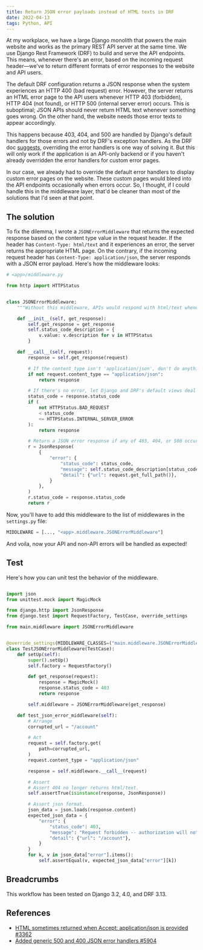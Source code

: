 ```yaml
---
title: Return JSON error payloads instead of HTML texts in DRF
date: 2022-04-13
tags: Python, API
---
```


At my workplace, we have a large Django monolith that powers the main website and works as the primary REST API server at the same time. We use Django Rest Framework (DRF) to build and serve the API endpoints. This means, whenever there's an error, based on the incoming request header—we've to return different formats of error responses to the website and API users.

The default DRF configuration returns a JSON response when the system experiences an HTTP 400 (bad request) error. However, the server returns an HTML error page to the API users whenever HTTP 403 (forbidden), HTTP 404 (not found), or HTTP 500 (internal server error) occurs. This is suboptimal; JSON APIs should never return HTML text whenever something goes wrong. On the other hand, the website needs those error texts to appear accordingly.

This happens because 403, 404, and 500 are handled by Django's default handlers for those errors and not by DRF's exception handlers. As the DRF doc [suggests](https://www.django-rest-framework.org/api-guide/exceptions/#generic-error-views), overriding the error handlers is one way of solving it. But this will only work if the application is an API-only backend or if you haven't already overridden the error handlers for custom error pages.

In our case, we already had to override the default error handlers to display custom error pages on the website. These custom pages would bleed into the API endpoints occasionally when errors occur. So, I thought, if I could handle this in the middleware layer, that'd be cleaner than most of the solutions that I'd seen at that point.

## The solution

To fix the dilemma, I wrote a `JSONErrorMiddleware` that returns the expected response based on the content type value in the request header. If the header has `Content-Type: html/text` and it experiences an error, the server returns the appropriate HTML page. On the contrary, if the incoming request header has `Content-Type: application/json`, the server responds with a JSON error payload. Here's how the middleware looks:

```python
# <app>/middleware.py

from http import HTTPStatus


class JSONErrorMiddleware:
    """Without this middleware, APIs would respond with html/text whenever there's an error."""

    def __init__(self, get_response):
        self.get_response = get_response
        self.status_code_description = {
            v.value: v.description for v in HTTPStatus
        }

    def __call__(self, request):
        response = self.get_response(request)

        # If the content_type isn't 'application/json', don't do anything.
        if not request.content_type == "application/json":
            return response

        # If there's no error, let Django and DRF's default views deal with it.
        status_code = response.status_code
        if (
            not HTTPStatus.BAD_REQUEST
            < status_code
            <= HTTPStatus.INTERNAL_SERVER_ERROR
        ):
            return response

        # Return a JSON error response if any of 403, 404, or 500 occurs.
        r = JsonResponse(
            {
                "error": {
                    "status_code": status_code,
                    "message": self.status_code_description[status_code],
                    "detail": {"url": request.get_full_path()},
                }
            },
        )
        r.status_code = response.status_code
        return r
```

Now, you'll have to add this middleware to the list of middlewares in the `settings.py` file:

```python
MIDDLEWARE = [..., "<app>.middleware.JSONErrorMiddleware"]
```

And voila, now your API and non-API errors will be handled as expected!

## Test

Here's how you can unit test the behavior of the middleware.

```python

import json
from unittest.mock import MagicMock

from django.http import JsonResponse
from django.test import RequestFactory, TestCase, override_settings

from main.middleware import JSONErrorMiddleware


@override_settings(MIDDLEWARE_CLASSES=("main.middleware.JSONErrorMiddleware",))
class TestJSONErrorMiddleware(TestCase):
    def setUp(self):
        super().setUp()
        self.factory = RequestFactory()

        def get_response(request):
            response = MagicMock()
            response.status_code = 403
            return response

        self.middleware = JSONErrorMiddleware(get_response)

    def test_json_error_middleware(self):
        # Arrange
        corrupted_url = "/account"

        # Act
        request = self.factory.get(
            path=corrupted_url,
        )
        request.content_type = "application/json"

        response = self.middleware.__call__(request)

        # Assert
        # Assert 404 no longer returns html/text.
        self.assertTrue(isinstance(response, JsonResponse))

        # Assert json format.
        json_data = json.loads(response.content)
        expected_json_data = {
            "error": {
                "status_code": 403,
                "message": "Request forbidden -- authorization will not help",
                "detail": {"url": "/account"},
            }
        }
        for k, v in json_data["error"].items():
            self.assertEqual(v, expected_json_data["error"][k])
```

## Breadcrumbs

This workflow has been tested on Django 3.2, 4.0, and DRF 3.13.

## References

* [HTML sometimes returned when Accept: application/json is provided #3362](https://github.com/encode/django-rest-framework/issues/3362)
* [Added generic 500 and 400 JSON error handlers #5904](https://github.com/encode/django-rest-framework/pull/5904)
